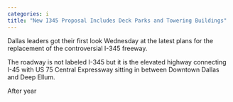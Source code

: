 ```yaml
---
categories: i
title: "New I345 Proposal Includes Deck Parks and Towering Buildings"
---
```


Dallas leaders got their first look Wednesday at the latest plans for the replacement of the controversial I-345 freeway.



The roadway is not labeled I-345 but it is the elevated highway connecting I-45 with US 75 Central Expressway sitting in between Downtown Dallas and Deep Ellum.



After year